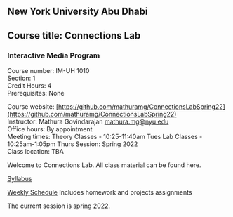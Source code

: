 ## New York University Abu Dhabi    

## Course title: Connections Lab    
### Interactive Media Program    

Course number: IM-UH 1010   
Section: 1    
Credit Hours: 4         
Prerequisites: None       

Course website: [https://github.com/mathuramg/ConnectionsLabSpring22](https://github.com/mathuramg/ConnectionsLabSpring22)      
Instructor: Mathura Govindarajan mathura.mg@nyu.edu    
Office hours: By appointment  
Meeting times:
    Theory Classes - 10:25-11:40am Tues
    Lab Classes - 10:25am-1:05pm Thurs
Session: Spring 2022       
Class location: TBA  

Welcome to Connections Lab. All class material can be found here. 

[Syllabus](syllabus.md)

[Weekly Schedule](weeklySchedule.md) Includes homework and projects assignments

The current session is spring 2022. 
